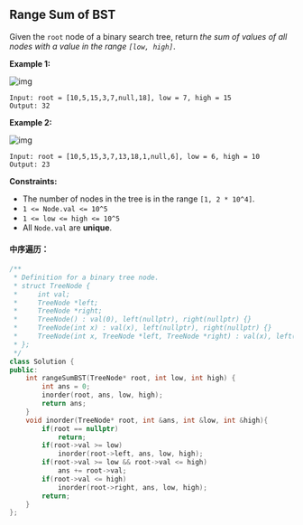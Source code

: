 ## Range Sum of BST

Given the `root` node of a binary search tree, return *the sum of values of all nodes with a value in the range `[low, high]`*.

**Example 1:**

![img](https://assets.leetcode.com/uploads/2020/11/05/bst1.jpg)

```
Input: root = [10,5,15,3,7,null,18], low = 7, high = 15
Output: 32
```

**Example 2:**

![img](https://assets.leetcode.com/uploads/2020/11/05/bst2.jpg)

```
Input: root = [10,5,15,3,7,13,18,1,null,6], low = 6, high = 10
Output: 23
```

**Constraints:**

- The number of nodes in the tree is in the range `[1, 2 * 10^4]`.
- `1 <= Node.val <= 10^5`
- `1 <= low <= high <= 10^5`
- All `Node.val` are **unique**.

#### 中序遍历：

```c++
/**
 * Definition for a binary tree node.
 * struct TreeNode {
 *     int val;
 *     TreeNode *left;
 *     TreeNode *right;
 *     TreeNode() : val(0), left(nullptr), right(nullptr) {}
 *     TreeNode(int x) : val(x), left(nullptr), right(nullptr) {}
 *     TreeNode(int x, TreeNode *left, TreeNode *right) : val(x), left(left), right(right) {}
 * };
 */
class Solution {
public:
    int rangeSumBST(TreeNode* root, int low, int high) {
        int ans = 0;
        inorder(root, ans, low, high);
        return ans;
    }
    void inorder(TreeNode* root, int &ans, int &low, int &high){
        if(root == nullptr)
            return;
        if(root->val >= low)
            inorder(root->left, ans, low, high);
        if(root->val >= low && root->val <= high)
            ans += root->val;
        if(root->val <= high)
            inorder(root->right, ans, low, high);
        return;
    }
};
```


